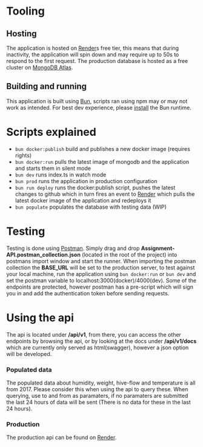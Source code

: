 # Tooling

## Hosting
The application is hosted on [Render](https://render.com/)s free tier, this means that during inactivity, the application will spin down and may require up to 50s to respond to the first request.
The production database is hosted as a free cluster on [MongoDB Atlas](https://www.mongodb.com/atlas/database).

## Building and running
This application is built using [Bun](https://bun.sh/), scripts ran using npm may or may not work as intended. For best dev experience, please [install](https://bun.sh/docs/installation) the Bun runtime.


# Scripts explained
* `bun docker:publish` build and publishes a new docker image (requires rights)
* `bun docker:run` pulls the latest image of mongodb and the application and starts them in silent mode
* `bun dev` runs index.ts in watch mode
* `bun prod` runs the application in production configuration
* `bun run deploy` runs the docker:publish script, pushes the latest changes to github which in turn fires an event to [Render](https://render.com/) which pulls the latest docker image of the application and redeploys it
* `bun populate` populates the database with testing data (WIP)

# Testing
Testing is done using [Postman](https://www.postman.com/). Simply drag and drop **Assignment-API.postman_collection.json** (located in the root of the project) into postmans import window and start the runner. When importing the postman collection the **BASE_URL** will be set to the production server, to test against your local machine, run the application using `bun docker:run` or `bun dev` and set the postman variable to localhost:3000(docker)/4000(dev). Some of the endpoints are protected, however postman has a pre-script which will sign you in and add the authentication token before sending requests.

# Using the api
The api is located under **/api/v1**, from there, you can access the other endpoints by browsing the api, or by looking at the docs under **/api/v1/docs** which are currently only served as html(swagger), however a json option will be developed.

### Populated data

The populated data about humidity, weight, hive-flow and temperature is all from 2017. Please consider this when using the api to query these. When querying, use to and from as paramaters, if no paramaters are submitted the last 24 hours of data will be sent (There is no data for these in the last 24 hours).

### Production

The production api can be found on [Render](https://assignment-api-latest.onrender.com/api/v1).



